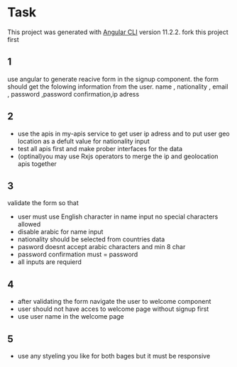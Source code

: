 # Task
This project was generated with [Angular CLI](https://github.com/angular/angular-cli) version 11.2.2.
fork this project first

 
## 1
use angular to generate reacive form in the signup component.
 the form should get the folowing information from the user.
 name , nationality , email , password ,password confirmation,ip adress

## 2
 * use the apis in my-apis service to get user ip adress and to put user geo location as a defult value for nationality input
 * test all apis first and make prober interfaces for the data
 * (optinal)you may use Rxjs operators to  merge the ip and geolocation apis together

## 3
validate the form so that 
* user must use English character in name input no special characters allowed
* disable arabic for name input
* nationality should be selected from countries data
* pasword doesnt accept arabic characters and min 8 char
* password confirmation must  = password
* all inputs are requierd

## 4
* after validating the form navigate the user to welcome component 
* user should not have acces to welcome page without signup first
* use user name in the welcome page
## 5
  * use any styeling you like for both bages but it must be responsive
